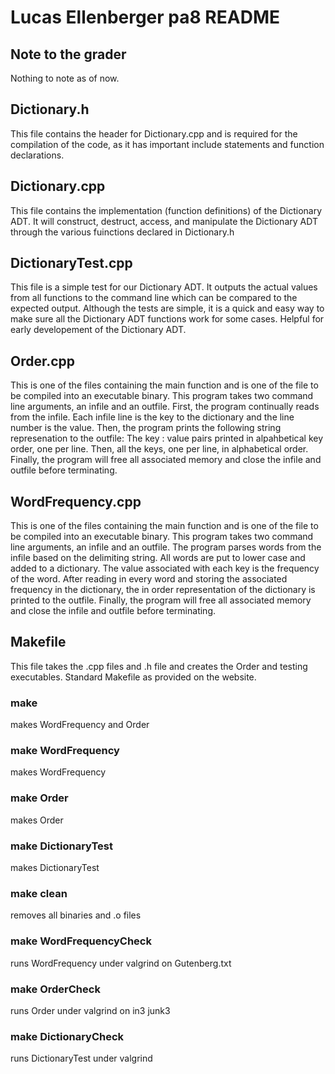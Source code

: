 # Lucas Ellenberger pa8 README

## Note to the grader

Nothing to note as of now.

## Dictionary.h

This file contains the header for Dictionary.cpp and is required for the compilation of the code, as it has important include statements and function declarations.

## Dictionary.cpp

This file contains the implementation (function definitions) of the Dictionary ADT. It will construct, destruct, access, and manipulate the Dictionary ADT through the various fuinctions declared in Dictionary.h

## DictionaryTest.cpp

This file is a simple test for our Dictionary ADT. It outputs the actual values from all functions to the command line which can be compared to the expected output. Although the tests are simple, it is a quick and easy way to make sure all the Dictionary ADT functions work for some cases. Helpful for early developement of the Dictionary ADT.

## Order.cpp

This is one of the files containing the main function and is one of the file to be compiled into an executable binary. This program takes two command line arguments, an infile and an outfile. First, the program continually reads from the infile. Each infile line is the key to the dictionary and the line number is the value. Then, the program prints the following string represenation to the outfile: The key : value pairs printed in alpahbetical key order, one per line. Then, all the keys, one per line, in alphabetical order. Finally, the program will free all associated memory and close the infile and outfile before terminating.

## WordFrequency.cpp

This is one of the files containing the main function and is one of the file to be compiled into an executable binary. This program takes two command line arguments, an infile and an outfile. The program parses words from the infile based on the delimiting string. All words are put to lower case and added to a dictionary. The value associated with each key is the frequency of the word. After reading in every word and storing the associated frequency in the dictionary, the in order representation of the dictionary is printed to the outfile. Finally, the program will free all associated memory and close the infile and outfile before terminating.

## Makefile

This file takes the .cpp files and .h file and creates the Order and testing executables.
Standard Makefile as provided on the website.

### make

makes WordFrequency and Order

### make WordFrequency

makes WordFrequency

### make Order

makes Order

### make DictionaryTest

makes DictionaryTest

### make clean

removes all binaries and .o files

### make WordFrequencyCheck

runs WordFrequency under valgrind on Gutenberg.txt

### make OrderCheck

runs Order under valgrind on in3 junk3

### make DictionaryCheck

runs DictionaryTest under valgrind

